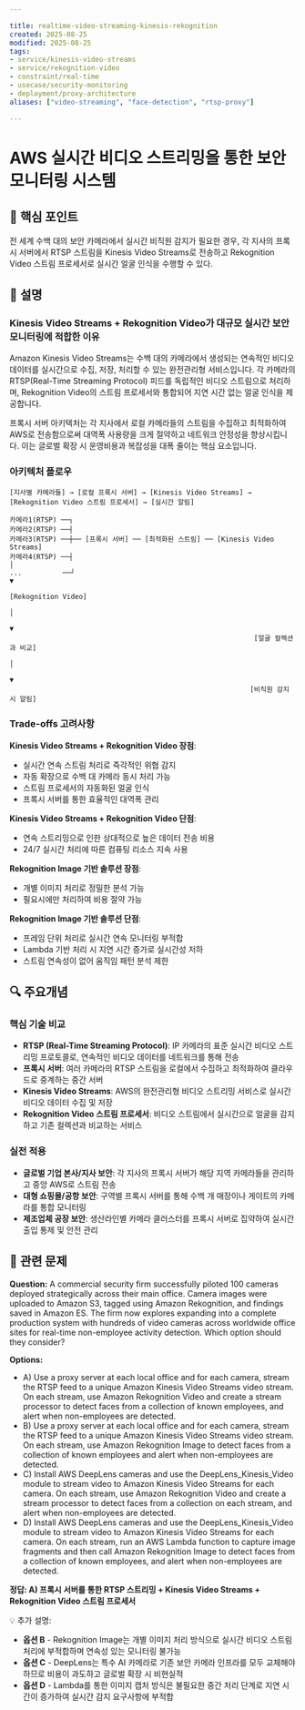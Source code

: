 ```yaml
---

title: realtime-video-streaming-kinesis-rekognition
created: 2025-08-25
modified: 2025-08-25
tags:
- service/kinesis-video-streams
- service/rekognition-video
- constraint/real-time
- usecase/security-monitoring
- deployment/proxy-architecture
aliases: ["video-streaming", "face-detection", "rtsp-proxy"]

---
```


# AWS 실시간 비디오 스트리밍을 통한 보안 모니터링 시스템

## 🎯 핵심 포인트

전 세계 수백 대의 보안 카메라에서 실시간 비직원 감지가 필요한 경우, 각 지사의 프록시 서버에서 RTSP 스트림을 Kinesis Video Streams로 전송하고 Rekognition Video 스트림 프로세서로 실시간 얼굴 인식을 수행할 수 있다.

## 📝 설명

### Kinesis Video Streams + Rekognition Video가 대규모 실시간 보안 모니터링에 적합한 이유

Amazon Kinesis Video Streams는 수백 대의 카메라에서 생성되는 연속적인 비디오 데이터를 실시간으로 수집, 저장, 처리할 수 있는 완전관리형 서비스입니다. 각 카메라의 RTSP(Real-Time Streaming Protocol) 피드를 독립적인 비디오 스트림으로 처리하며, Rekognition Video의 스트림 프로세서와 통합되어 지연 시간 없는 얼굴 인식을 제공합니다.

프록시 서버 아키텍처는 각 지사에서 로컬 카메라들의 스트림을 수집하고 최적화하여 AWS로 전송함으로써 대역폭 사용량을 크게 절약하고 네트워크 안정성을 향상시킵니다. 이는 글로벌 확장 시 운영비용과 복잡성을 대폭 줄이는 핵심 요소입니다.

### 아키텍처 플로우

```
[지사별 카메라들] → [로컬 프록시 서버] → [Kinesis Video Streams] → [Rekognition Video 스트림 프로세서] → [실시간 알림]

카메라1(RTSP) ──┐
카메라2(RTSP) ──┤
카메라3(RTSP) ──┼── [프록시 서버] ── [최적화된 스트림] ── [Kinesis Video Streams]
카메라4(RTSP) ──┤                                                        │
...          ──┘                                                        ▼
                                                              [Rekognition Video]
                                                                        │
                                                                        ▼
                                                            [얼굴 컬렉션과 비교]
                                                                        │
                                                                        ▼
                                                           [비직원 감지 시 알림]
```

### Trade-offs 고려사항

**Kinesis Video Streams + Rekognition Video 장점**:
- 실시간 연속 스트림 처리로 즉각적인 위협 감지
- 자동 확장으로 수백 대 카메라 동시 처리 가능
- 스트림 프로세서의 자동화된 얼굴 인식
- 프록시 서버를 통한 효율적인 대역폭 관리

**Kinesis Video Streams + Rekognition Video 단점**:
- 연속 스트리밍으로 인한 상대적으로 높은 데이터 전송 비용
- 24/7 실시간 처리에 따른 컴퓨팅 리소스 지속 사용

**Rekognition Image 기반 솔루션 장점**:
- 개별 이미지 처리로 정밀한 분석 가능
- 필요시에만 처리하여 비용 절약 가능

**Rekognition Image 기반 솔루션 단점**:
- 프레임 단위 처리로 실시간 연속 모니터링 부적합
- Lambda 기반 처리 시 지연 시간 증가로 실시간성 저하
- 스트림 연속성이 없어 움직임 패턴 분석 제한

## 🔍 주요개념

### 핵심 기술 비교

- **RTSP (Real-Time Streaming Protocol)**: IP 카메라의 표준 실시간 비디오 스트리밍 프로토콜로, 연속적인 비디오 데이터를 네트워크를 통해 전송
- **프록시 서버**: 여러 카메라의 RTSP 스트림을 로컬에서 수집하고 최적화하여 클라우드로 중계하는 중간 서버
- **Kinesis Video Streams**: AWS의 완전관리형 비디오 스트리밍 서비스로 실시간 비디오 데이터 수집 및 저장
- **Rekognition Video 스트림 프로세서**: 비디오 스트림에서 실시간으로 얼굴을 감지하고 기존 컬렉션과 비교하는 서비스

### 실전 적용

- **글로벌 기업 본사/지사 보안**: 각 지사의 프록시 서버가 해당 지역 카메라들을 관리하고 중앙 AWS로 스트림 전송
- **대형 쇼핑몰/공항 보안**: 구역별 프록시 서버를 통해 수백 개 매장이나 게이트의 카메라를 통합 모니터링
- **제조업체 공장 보안**: 생산라인별 카메라 클러스터를 프록시 서버로 집약하여 실시간 출입 통제 및 안전 관리

## 📝 관련 문제

**Question:** A commercial security firm successfully piloted 100 cameras deployed strategically across their main office. Camera images were uploaded to Amazon S3, tagged using Amazon Rekognition, and findings saved in Amazon ES. The firm now explores expanding into a complete production system with hundreds of video cameras across worldwide office sites for real-time non-employee activity detection. Which option should they consider?

**Options:**

- A) Use a proxy server at each local office and for each camera, stream the RTSP feed to a unique Amazon Kinesis Video Streams video stream. On each stream, use Amazon Rekognition Video and create a stream processor to detect faces from a collection of known employees, and alert when non-employees are detected.
- B) Use a proxy server at each local office and for each camera, stream the RTSP feed to a unique Amazon Kinesis Video Streams video stream. On each stream, use Amazon Rekognition Image to detect faces from a collection of known employees and alert when non-employees are detected.
- C) Install AWS DeepLens cameras and use the DeepLens_Kinesis_Video module to stream video to Amazon Kinesis Video Streams for each camera. On each stream, use Amazon Rekognition Video and create a stream processor to detect faces from a collection on each stream, and alert when non-employees are detected.
- D) Install AWS DeepLens cameras and use the DeepLens_Kinesis_Video module to stream video to Amazon Kinesis Video Streams for each camera. On each stream, run an AWS Lambda function to capture image fragments and then call Amazon Rekognition Image to detect faces from a collection of known employees, and alert when non-employees are detected.

**정답: A) 프록시 서버를 통한 RTSP 스트리밍 + Kinesis Video Streams + Rekognition Video 스트림 프로세서**

💡 추가 설명:

- **옵션 B** - Rekognition Image는 개별 이미지 처리 방식으로 실시간 비디오 스트림 처리에 부적합하며 연속성 있는 모니터링 불가능
- **옵션 C** - DeepLens는 특수 AI 카메라로 기존 보안 카메라 인프라를 모두 교체해야 하므로 비용이 과도하고 글로벌 확장 시 비현실적
- **옵션 D** - Lambda를 통한 이미지 캡처 방식은 불필요한 중간 처리 단계로 지연 시간이 증가하여 실시간 감지 요구사항에 부적합